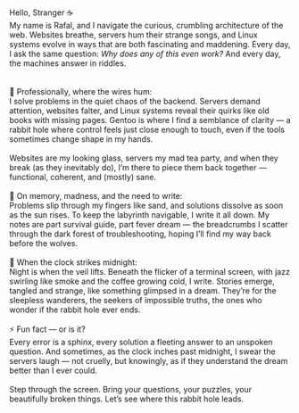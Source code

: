 Hello, Stranger ☕  <br>
My name is Rafal, and I navigate the curious, crumbling architecture of the web. Websites breathe, servers hum their strange songs, and Linux systems evolve in ways that are both fascinating and maddening. Every day, I ask the same question: *Why does any of this even work?* And every day, the machines answer in riddles.<br>  
<br>
🔧 Professionally, where the wires hum:<br>
I solve problems in the quiet chaos of the backend. Servers demand attention, websites falter, and Linux systems reveal their quirks like old books with missing pages. Gentoo is where I find a semblance of clarity — a rabbit hole where control feels just close enough to touch, even if the tools sometimes change shape in my hands.<br>
<br>
Websites are my looking glass, servers my mad tea party, and when they break (as they inevitably do), I’m there to piece them back together — functional, coherent, and (mostly) sane.<br>
<br>
📜 On memory, madness, and the need to write:<br>
Problems slip through my fingers like sand, and solutions dissolve as soon as the sun rises. To keep the labyrinth navigable, I write it all down. My notes are part survival guide, part fever dream — the breadcrumbs I scatter through the dark forest of troubleshooting, hoping I’ll find my way back before the wolves.<br>
<br>
🌌 When the clock strikes midnight:<br>
Night is when the veil lifts. Beneath the flicker of a terminal screen, with jazz swirling like smoke and the coffee growing cold, I write. Stories emerge, tangled and strange, like something glimpsed in a dream. They’re for the sleepless wanderers, the seekers of impossible truths, the ones who wonder if the rabbit hole ever ends.<br>
<br>
⚡ Fun fact — or is it?<br>
Every error is a sphinx, every solution a fleeting answer to an unspoken question. And sometimes, as the clock inches past midnight, I swear the servers laugh — not cruelly, but knowingly, as if they understand the dream better than I ever could.<br>
<br>
Step through the screen. Bring your questions, your puzzles, your beautifully broken things. Let’s see where this rabbit hole leads.<br>
<br>
